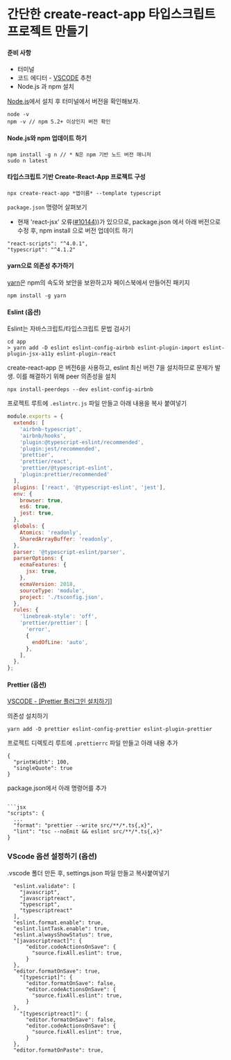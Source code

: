 # 간단한 create-react-app 타입스크립트 프로젝트 만들기

#### 준비 사항
* 터미널
* 코드 에디터 - [VSCODE](https://code.visualstudio.com/) 추천
* Node.js 과 npm 설치

[Node.js](https://nodejs.org/en/)에서 설치 후 터미널에서 버전을 확인해보자.

```
node -v
npm -v // npm 5.2+ 이상인지 버전 확인
```

#### Node.js와 npm 업데이트 하기
``` 
npm install -g n // * N은 npm 기반 노드 버전 매니저
sudo n latest
```

#### 타입스크립트 기반 Create-React-App 프로젝트 구성

`npx create-react-app *앱이름* --template typescript`

`package.json` 명령어 살펴보기

* 현재 'react-jsx' 오류([#10144](https://github.com/facebook/create-react-app/issues/10144
)))가 있으므로, package.json 에서 아래 버전으로 수정 후, npm install 으로 버전 업데이트 하기

```
"react-scripts": "^4.0.1",
"typescript": "^4.1.2"
```

#### yarn으로 의존성 추가하기

[yarn](https://yarnpkg.com/getting-started/install)은 npm의 속도와 보안을 보완하고자 페이스북에서 만들어진 패키지

```
npm install -g yarn
```

#### Eslint (옵션)

Eslint는 자바스크립트/타입스크립트 문법 검사기

```
cd app
> yarn add -D eslint eslint-config-airbnb eslint-plugin-import eslint-plugin-jsx-a11y eslint-plugin-react
```

create-react-app 은 버전6을 사용하고, eslint 최신 버전 7을 설치하므로 문제가 발생. 이를 해결하기 위해 peer 의존성을 설치

```
npx install-peerdeps --dev eslint-config-airbnb
```

프로젝트 루트에 `.eslintrc.js` 파일 만들고 아래 내용을 복사 붙여넣기

```js
module.exports = {
  extends: [
    'airbnb-typescript',
    'airbnb/hooks',
    'plugin:@typescript-eslint/recommended',
    'plugin:jest/recommended',
    'prettier',
    'prettier/react',
    'prettier/@typescript-eslint',
    'plugin:prettier/recommended'
  ],
  plugins: ['react', '@typescript-eslint', 'jest'],
  env: {
    browser: true,
    es6: true,
    jest: true,
  },
  globals: {
    Atomics: 'readonly',
    SharedArrayBuffer: 'readonly',
  },
  parser: '@typescript-eslint/parser',
  parserOptions: {
    ecmaFeatures: {
      jsx: true,
    },
    ecmaVersion: 2018,
    sourceType: 'module',
    project: './tsconfig.json',
  },
  rules: {
    'linebreak-style': 'off',
    'prettier/prettier': [
      'error',
      {
        endOfLine: 'auto',
      },
    ],
  },
};
```

####  Prettier (옵션)

[VSCODE - [Prettier 플러그인 설치하기]](https://marketplace.visualstudio.com/items?itemName=esbenp.prettier-vscode)

의존성 설치하기

```
yarn add -D prettier eslint-config-prettier eslint-plugin-prettier
```

프로젝트 디렉토리 루트에 `.prettierrc` 파일 만들고 아래 내용 추가

```
{
  "printWidth": 100,
  "singleQuote": true
}
```

package.json에서 아래 명령어를 추가

```

```jsx
"scripts": {
  ...
  "format": "prettier --write src/**/*.ts{,x}",
  "lint": "tsc --noEmit && eslint src/**/*.ts{,x}"
}
```

### VScode 옵션 설정하기 (옵션)
.vscode 폴더 만든 후, settings.json 파일 만들고 복사붙여넣기

```
  "eslint.validate": [
    "javascript",
    "javascriptreact",
    "typescript",
    "typescriptreact"
  ],
  "eslint.format.enable": true,
  "eslint.lintTask.enable": true,
  "eslint.alwaysShowStatus": true,
  "[javascriptreact]": {
      "editor.codeActionsOnSave": {
        "source.fixAll.eslint": true,
      }
  },
  "editor.formatOnSave": true,
    "[typescript]": {
      "editor.formatOnSave": false,
      "editor.codeActionsOnSave": {
        "source.fixAll.eslint": true,
      }
  },
    "[typescriptreact]": {
      "editor.formatOnSave": false,
      "editor.codeActionsOnSave": {
        "source.fixAll.eslint": true,
      }
  },
  "editor.formatOnPaste": true,
```
